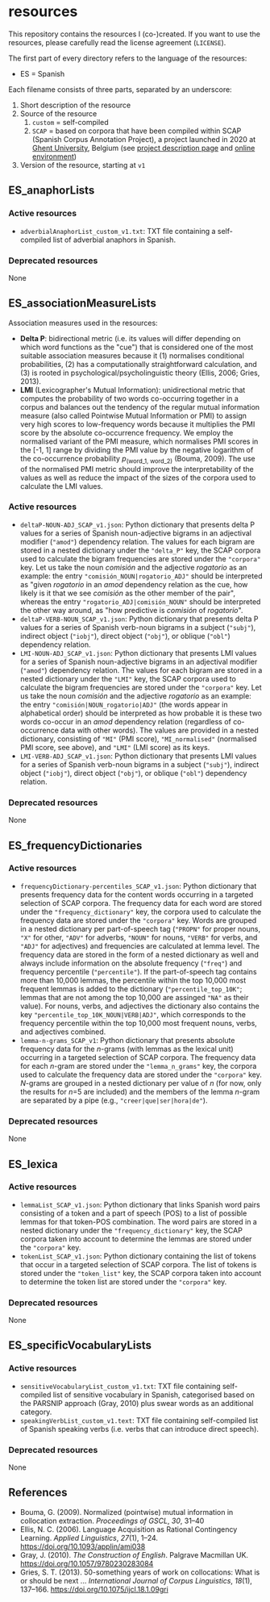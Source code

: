 # resources
This repository contains the resources I (co-)created. If you want to use the resources, please carefully read the license agreement (``LICENSE``).

The first part of every directory refers to the language of the resources:
- ES = Spanish

Each filename consists of three parts, separated by an underscore:
1. Short description of the resource
2. Source of the resource
   1. ``custom`` = self-compiled
   2. ``SCAP`` = based on corpora that have been compiled within SCAP (Spanish Corpus Annotation Project), a project launched in 2020 at [Ghent University](https://www.ugent.be/), Belgium (see [project description page](https://research.flw.ugent.be/en/projects/scap-spanish-corpus-annotation-project) and [online environment](https://scap.ugent.be/))
3. Version of the resource, starting at ``v1``

## ES_anaphorLists

### Active resources
- ``adverbialAnaphorList_custom_v1.txt``: TXT file containing a self-compiled list of adverbial anaphors in Spanish.

### Deprecated resources
None

## ES_associationMeasureLists
Association measures used in the resources:
- **Delta P**: bidirectional metric (i.e. its values will differ depending on which word functions as the "cue") that is considered one of the most suitable association measures because it (1) normalises conditional probabilities, (2) has a computationally straightforward calculation, and (3) is rooted in psychological/psycholinguistic theory (Ellis, 2006; Gries, 2013).
- **LMI** (Lexicographer's Mutual Information): unidirectional metric that computes the probability of two words co-occurring together in a corpus and balances out the tendency of the regular mutual information measure (also called Pointwise Mutual Information or PMI) to assign very high scores to low-frequency words because it multiplies the PMI score by the absolute co-occurrence frequency. We employ the normalised variant of the PMI measure, which normalises PMI scores in the [-1, 1] range by dividing the PMI value by the negative logarithm of the co-occurrence probability *p*<sub>(word_1, word_2)</sub> (Bouma, 2009). The use of the normalised PMI metric should improve the interpretability of the values as well as reduce the impact of the sizes of the corpora used to calculate the LMI values.

### Active resources
- ``deltaP-NOUN-ADJ_SCAP_v1.json``: Python dictionary that presents delta P values for a series of Spanish noun-adjective bigrams in an adjectival modifier (``"amod"``) dependency relation. The values for each bigram are stored in a nested dictionary under the ``"delta_P"`` key, the SCAP corpora used to calculate the bigram frequencies are stored under the ``"corpora"`` key. Let us take the noun *comisión* and the adjective *rogatorio* as an example: the entry ``"comisión_NOUN|rogatorio_ADJ"`` should be interpreted as "given *rogatorio* in an *amod* dependency relation as the cue, how likely is it that we see *comisión* as the other member of the pair", whereas the entry ``"rogatorio_ADJ|comisión_NOUN"`` should be interpreted the other way around, as "how predictive is *comisión* of *rogatorio*".
- ``deltaP-VERB-NOUN_SCAP_v1.json``: Python dictionary that presents delta P values for a series of Spanish verb-noun bigrams in a subject (``"subj"``), indirect object (``"iobj"``), direct object (``"obj"``), or oblique (``"obl"``) dependency relation.
- ``LMI-NOUN-ADJ_SCAP_v1.json``: Python dictionary that presents LMI values for a series of Spanish noun-adjective bigrams in an adjectival modifier (``"amod"``) dependency relation. The values for each bigram are stored in a nested dictionary under the ``"LMI"`` key, the SCAP corpora used to calculate the bigram frequencies are stored under the ``"corpora"`` key. Let us take the noun *comisión* and the adjective *rogatorio* as an example: the entry ``"comisión|NOUN_rogatorio|ADJ"`` (the words appear in alphabetical order) should be interpreted as how probable it is these two words co-occur in an *amod* dependency relation (regardless of co-occurrence data with other words). The values are provided in a nested dictionary, consisting of ``"MI"`` (PMI score), ``"MI_normalised"`` (normalised PMI score, see above), and ``"LMI"`` (LMI score) as its keys.
- ``LMI-VERB-ADJ_SCAP_v1.json``: Python dictionary that presents LMI values for a series of Spanish verb-noun bigrams in a subject (``"subj"``), indirect object (``"iobj"``), direct object (``"obj"``), or oblique (``"obl"``) dependency relation.

### Deprecated resources
None

## ES_frequencyDictionaries

### Active resources
- ``frequencyDictionary-percentiles_SCAP_v1.json``: Python dictionary that presents frequency data for the content words occurring in a targeted selection of SCAP corpora. The frequency data for each word are stored under the ``"frequency_dictionary"`` key, the corpora used to calculate the frequency data are stored under the ``"corpora"`` key. Words are grouped in a nested dictionary per part-of-speech tag (``"PROPN"`` for proper nouns, ``"X"`` for other, ``"ADV"`` for adverbs, ``"NOUN"`` for nouns, ``"VERB"`` for verbs, and ``"ADJ"`` for adjectives) and frequencies are calculated at lemma level. The frequency data are stored in the form of a nested dictionary as well and always include information on the absolute frequency (``"freq"``) and frequency percentile (``"percentile"``). If the part-of-speech tag contains more than 10,000 lemmas, the percentile within the top 10,000 most frequent lemmas is added to the dictionary (``"percentile_top_10K"``; lemmas that are not among the top 10,000 are assinged ``"NA"`` as their value). For nouns, verbs, and adjectives the dictionary also contains the key ``"percentile_top_10K_NOUN|VERB|ADJ"``, which corresponds to the frequency percentile within the top 10,000 most frequent nouns, verbs, and adjectives combined.
- ``lemma-n-grams_SCAP_v1``: Python dictionary that presents absolute frequency data for the *n*-grams (with lemmas as the lexical unit) occurring in a targeted selection of SCAP corpora. The frequency data for each *n*-gram are stored under the ``"lemma_n_grams"`` key, the corpora used to calculate the frequency data are stored under the ``"corpora"`` key. *N*-grams are grouped in a nested dictionary per value of *n* (for now, only the results for *n*=5 are included) and the members of the lemma *n*-gram are separated by a pipe (e.g., ``"creer|que|ser|hora|de"``).

### Deprecated resources
None

## ES_lexica

### Active resources
- ``lemmaList_SCAP_v1.json``: Python dictionary that links Spanish word pairs consisting of a token and a part of speech (POS) to a list of possible lemmas for that token-POS combination. The word pairs are stored in a nested dictionary under the ``"frequency_dictionary"`` key, the SCAP corpora taken into account to determine the lemmas are stored under the ``"corpora"`` key.
- ``tokenList_SCAP_v1.json``: Python dictionary containing the list of tokens that occur in a targeted selection of SCAP corpora. The list of tokens is stored under the ``"token_list"`` key, the SCAP corpora taken into account to determine the token list are stored under the  ``"corpora"`` key.

### Deprecated resources
None

## ES_specificVocabularyLists

### Active resources
- ``sensitiveVocabularyList_custom_v1.txt``: TXT file containing self-compiled list of sensitive vocabulary in Spanish, categorised based on the PARSNIP approach (Gray, 2010) plus swear words as an additional category.
- ``speakingVerbList_custom_v1.text``: TXT file containing self-compiled list of Spanish speaking verbs (i.e. verbs that can introduce direct speech).

### Deprecated resources
None

## References
- Bouma, G. (2009). Normalized (pointwise) mutual information in collocation extraction. *Proceedings of GSCL*, *30*, 31–40
- Ellis, N. C. (2006). Language Acquisition as Rational Contingency Learning. *Applied Linguistics*, *27*(1), 1–24. https://doi.org/10.1093/applin/ami038
- Gray, J. (2010). *The Construction of English*. Palgrave Macmillan UK. https://doi.org/10.1057/9780230283084
- Gries, S. T. (2013). 50-something years of work on collocations: What is or should be next ... *International Journal of Corpus Linguistics*, *18*(1), 137–166. https://doi.org/10.1075/ijcl.18.1.09gri
